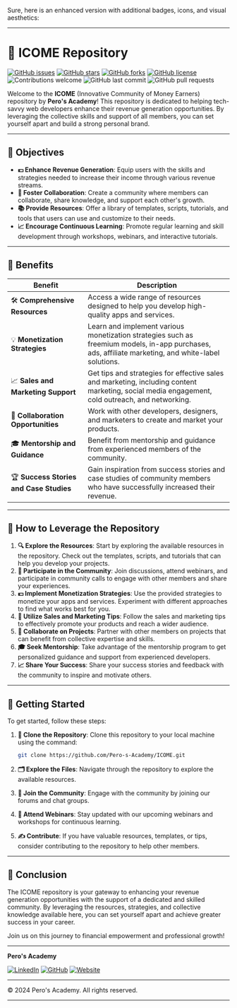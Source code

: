 Sure, here is an enhanced version with additional badges, icons, and visual aesthetics:

---

# 🚀 ICOME Repository

[![GitHub issues](https://img.shields.io/github/issues/Pero-s-Academy/ICOME)](https://github.com/Pero-s-Academy/ICOME/issues)
[![GitHub stars](https://img.shields.io/github/stars/Pero-s-Academy/ICOME)](https://github.com/Pero-s-Academy/ICOME/stargazers)
[![GitHub forks](https://img.shields.io/github/forks/Pero-s-Academy/ICOME)](https://github.com/Pero-s-Academy/ICOME/network/members)
[![GitHub license](https://img.shields.io/github/license/Pero-s-Academy/ICOME)](https://github.com/Pero-s-Academy/ICOME/blob/main/LICENSE)
![Contributions welcome](https://img.shields.io/badge/contributions-welcome-brightgreen)
![GitHub last commit](https://img.shields.io/github/last-commit/Pero-s-Academy/ICOME)
![GitHub pull requests](https://img.shields.io/github/issues-pr/Pero-s-Academy/ICOME)

Welcome to the **ICOME** (Innovative Community of Money Earners) repository by **Pero's Academy**! This repository is dedicated to helping tech-savvy web developers enhance their revenue generation opportunities. By leveraging the collective skills and support of all members, you can set yourself apart and build a strong personal brand.

---

## 🎯 Objectives

- **💵 Enhance Revenue Generation**: Equip users with the skills and strategies needed to increase their income through various revenue streams.
- **🤝 Foster Collaboration**: Create a community where members can collaborate, share knowledge, and support each other's growth.
- **📚 Provide Resources**: Offer a library of templates, scripts, tutorials, and tools that users can use and customize to their needs.
- **📈 Encourage Continuous Learning**: Promote regular learning and skill development through workshops, webinars, and interactive tutorials.

---

## 🌟 Benefits

| Benefit                           | Description                                                                                  |
| --------------------------------- | -------------------------------------------------------------------------------------------- |
| 🛠️ **Comprehensive Resources**    | Access a wide range of resources designed to help you develop high-quality apps and services. |
| 💡 **Monetization Strategies**     | Learn and implement various monetization strategies such as freemium models, in-app purchases, ads, affiliate marketing, and white-label solutions. |
| 📈 **Sales and Marketing Support** | Get tips and strategies for effective sales and marketing, including content marketing, social media engagement, cold outreach, and networking. |
| 🤝 **Collaboration Opportunities** | Work with other developers, designers, and marketers to create and market your products.       |
| 🎓 **Mentorship and Guidance**     | Benefit from mentorship and guidance from experienced members of the community.                |
| 🏆 **Success Stories and Case Studies** | Gain inspiration from success stories and case studies of community members who have successfully increased their revenue. |

---

## 🚀 How to Leverage the Repository

1. **🔍 Explore the Resources**: Start by exploring the available resources in the repository. Check out the templates, scripts, and tutorials that can help you develop your projects.
2. **💬 Participate in the Community**: Join discussions, attend webinars, and participate in community calls to engage with other members and share your experiences.
3. **💵 Implement Monetization Strategies**: Use the provided strategies to monetize your apps and services. Experiment with different approaches to find what works best for you.
4. **📢 Utilize Sales and Marketing Tips**: Follow the sales and marketing tips to effectively promote your products and reach a wider audience.
5. **🤝 Collaborate on Projects**: Partner with other members on projects that can benefit from collective expertise and skills.
6. **🎓 Seek Mentorship**: Take advantage of the mentorship program to get personalized guidance and support from experienced developers.
7. **📈 Share Your Success**: Share your success stories and feedback with the community to inspire and motivate others.

---

## 📜 Getting Started

To get started, follow these steps:

1. **📂 Clone the Repository**: Clone this repository to your local machine using the command:
   ```bash
   git clone https://github.com/Pero-s-Academy/ICOME.git
   ```

2. **🗂️ Explore the Files**: Navigate through the repository to explore the available resources.

3. **💬 Join the Community**: Engage with the community by joining our forums and chat groups.

4. **📅 Attend Webinars**: Stay updated with our upcoming webinars and workshops for continuous learning.

5. **✍️ Contribute**: If you have valuable resources, templates, or tips, consider contributing to the repository to help other members.

---

## 🎉 Conclusion

The ICOME repository is your gateway to enhancing your revenue generation opportunities with the support of a dedicated and skilled community. By leveraging the resources, strategies, and collective knowledge available here, you can set yourself apart and achieve greater success in your career.

Join us on this journey to financial empowerment and professional growth!

---

**Pero's Academy**

[![LinkedIn](https://img.shields.io/badge/LinkedIn-Connect-blue)](https://www.linkedin.com)
[![GitHub](https://img.shields.io/badge/GitHub-Follow-lightgrey)](https://github.com)
[![Website](https://img.shields.io/badge/Website-Visit-green)](https://www.perosacademy.com)

---

© 2024 Pero's Academy. All rights reserved.

---
